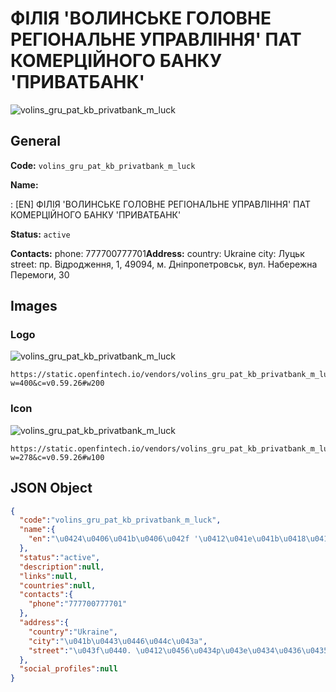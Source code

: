 
# ФІЛІЯ 'ВОЛИНСЬКЕ ГОЛОВНЕ РЕГІОНАЛЬНЕ УПРАВЛІННЯ' ПАТ КОМЕРЦІЙНОГО БАНКУ 'ПРИВАТБАНК' 
![volins_gru_pat_kb_privatbank_m_luck](https://static.openfintech.io/vendors/volins_gru_pat_kb_privatbank_m_luck/logo.svg?w=400&c=v0.59.26#w200)  

## General 
 
**Code:** `volins_gru_pat_kb_privatbank_m_luck` 
 
**Name:** 
 
:	[EN] ФІЛІЯ 'ВОЛИНСЬКЕ ГОЛОВНЕ РЕГІОНАЛЬНЕ УПРАВЛІННЯ' ПАТ КОМЕРЦІЙНОГО БАНКУ 'ПРИВАТБАНК' 
 
**Status:** `active` 
 
**Contacts:** 
phone: 777700777701**Address:** 
country: Ukraine 
city: Луцьк 
street: пр. Відpодження, 1, 49094, м. Дніпропетровськ, вул. Набережна Перемоги, 30 

## Images 

### Logo 
 
![volins_gru_pat_kb_privatbank_m_luck](https://static.openfintech.io/vendors/volins_gru_pat_kb_privatbank_m_luck/logo.svg?w=400&c=v0.59.26#w200)  

```
https://static.openfintech.io/vendors/volins_gru_pat_kb_privatbank_m_luck/logo.svg?w=400&c=v0.59.26#w200
```  

### Icon 
 
![volins_gru_pat_kb_privatbank_m_luck](https://static.openfintech.io/vendors/volins_gru_pat_kb_privatbank_m_luck/icon.svg?w=278&c=v0.59.26#w100)  

```
https://static.openfintech.io/vendors/volins_gru_pat_kb_privatbank_m_luck/icon.svg?w=278&c=v0.59.26#w100
```  

## JSON Object 

```json
{
  "code":"volins_gru_pat_kb_privatbank_m_luck",
  "name":{
    "en":"\u0424\u0406\u041b\u0406\u042f '\u0412\u041e\u041b\u0418\u041d\u0421\u042c\u041a\u0415 \u0413\u041e\u041b\u041e\u0412\u041d\u0415 \u0420\u0415\u0413\u0406\u041e\u041d\u0410\u041b\u042c\u041d\u0415 \u0423\u041f\u0420\u0410\u0412\u041b\u0406\u041d\u041d\u042f' \u041f\u0410\u0422 \u041a\u041e\u041c\u0415\u0420\u0426\u0406\u0419\u041d\u041e\u0413\u041e \u0411\u0410\u041d\u041a\u0423 '\u041f\u0420\u0418\u0412\u0410\u0422\u0411\u0410\u041d\u041a'"
  },
  "status":"active",
  "description":null,
  "links":null,
  "countries":null,
  "contacts":{
    "phone":"777700777701"
  },
  "address":{
    "country":"Ukraine",
    "city":"\u041b\u0443\u0446\u044c\u043a",
    "street":"\u043f\u0440. \u0412\u0456\u0434p\u043e\u0434\u0436\u0435\u043d\u043d\u044f, 1, 49094, \u043c. \u0414\u043d\u0456\u043f\u0440\u043e\u043f\u0435\u0442\u0440\u043e\u0432\u0441\u044c\u043a, \u0432\u0443\u043b. \u041d\u0430\u0431\u0435\u0440\u0435\u0436\u043d\u0430 \u041f\u0435\u0440\u0435\u043c\u043e\u0433\u0438, 30"
  },
  "social_profiles":null
}
```  
